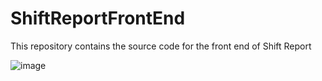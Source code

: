 # ShiftReportFrontEnd
This repository contains the source code for the front end of Shift Report 


![image](https://user-images.githubusercontent.com/123135898/215746715-2c4cf1e2-7421-4420-b871-dd0b661ca7b6.png)


